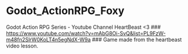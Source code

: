 # Godot_ActionRPG_Foxy
 Godot Action RPG Series - Youtube Channel HeartBeast <3 ### https://www.youtube.com/watch?v=mAbG8Oi-SvQ&list=PL9FzW-m48fn2SlrW0KoLT4n5egNdX-W9a ### Game made from the heartbeast video lesson.
